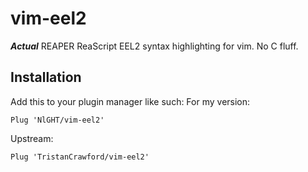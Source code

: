 # vim-eel2

**_Actual_** REAPER ReaScript EEL2 syntax highlighting for vim. No C fluff.

## Installation
Add this to your plugin manager like such:
For my version:
```vim
Plug 'NlGHT/vim-eel2'
```

Upstream:
```vim
Plug 'TristanCrawford/vim-eel2'
```
